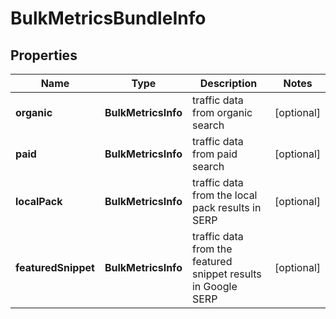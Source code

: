# BulkMetricsBundleInfo


## Properties

| Name | Type | Description | Notes |
|------------ | ------------- | ------------- | -------------|
**organic** | **BulkMetricsInfo** | traffic data from organic search |[optional]|
**paid** | **BulkMetricsInfo** | traffic data from paid search |[optional]|
**localPack** | **BulkMetricsInfo** | traffic data from the local pack results in SERP |[optional]|
**featuredSnippet** | **BulkMetricsInfo** | traffic data from the featured snippet results in Google SERP |[optional]|
